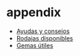 # appendix

<ul class='toc'>
	<li><a href='/es/appendix/tips'>Ayudas y consejos</a></li>
	<li><a href='/es/appendix/slices'>Rodajas disponibles</a></li>
	<li><a href='/es/appendix/gems'>Gemas útiles</a></li>
</ul>

